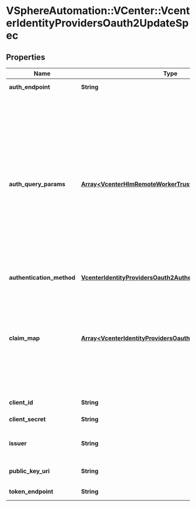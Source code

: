 # VSphereAutomation::VCenter::VcenterIdentityProvidersOauth2UpdateSpec

## Properties
Name | Type | Description | Notes
------------ | ------------- | ------------- | -------------
**auth_endpoint** | **String** | Authentication/authorization endpoint of the provider | [optional] 
**auth_query_params** | [**Array&lt;VcenterHlmRemoteWorkerTrustCreateSpecGroupMap&gt;**](VcenterHlmRemoteWorkerTrustCreateSpecGroupMap.md) | key/value pairs that are to be appended to the authEndpoint request. How to append to authEndpoint request: If the map is not empty, a \&quot;?\&quot; is added to the endpoint URL, and combination of each k and each string in the v is added with an \&quot;&amp;\&quot; delimiter. Details: If the value contains only one string, then the key is added with \&quot;k&#x3D;v\&quot;. If the value is an empty list, then the key is added without a \&quot;&#x3D;v\&quot;. If the value contains multiple strings, then the key is repeated in the query-string for each string in the value. If the map is empty, deletes all params. | [optional] 
**authentication_method** | [**VcenterIdentityProvidersOauth2AuthenticationMethod**](VcenterIdentityProvidersOauth2AuthenticationMethod.md) |  | [optional] 
**claim_map** | [**Array&lt;VcenterIdentityProvidersOauth2CreateSpecClaimMap&gt;**](VcenterIdentityProvidersOauth2CreateSpecClaimMap.md) | The map used to transform an OAuth2 claim to a corresponding claim that vCenter Server understands. Currently only the key \&quot;perms\&quot; is supported. The key \&quot;perms\&quot; is used for mapping the \&quot;perms\&quot; claim of incoming JWT. The value is another map with an external group as the key and a vCenter Server group as value. | [optional] 
**client_id** | **String** | Client identifier to connect to the provider | [optional] 
**client_secret** | **String** | Shared secret between identity provider and client | [optional] 
**issuer** | **String** | The identity provider namespace. It is used to validate the issuer in the acquired OAuth2 token | [optional] 
**public_key_uri** | **String** | Endpoint to retrieve the provider public key for validation | [optional] 
**token_endpoint** | **String** | Token endpoint of the provider. | [optional] 


